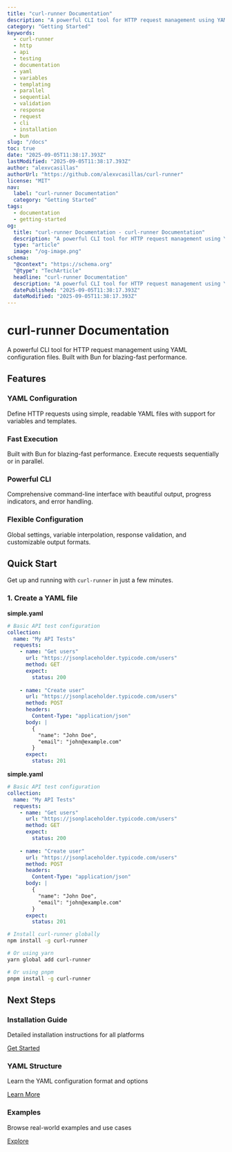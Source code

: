 ```yaml
---
title: "curl-runner Documentation"
description: "A powerful CLI tool for HTTP request management using YAML configuration files. Built with Bun for blazing-fast performance."
category: "Getting Started"
keywords:
  - curl-runner
  - http
  - api
  - testing
  - documentation
  - yaml
  - variables
  - templating
  - parallel
  - sequential
  - validation
  - response
  - request
  - cli
  - installation
  - bun
slug: "/docs"
toc: true
date: "2025-09-05T11:38:17.393Z"
lastModified: "2025-09-05T11:38:17.393Z"
author: "alexvcasillas"
authorUrl: "https://github.com/alexvcasillas/curl-runner"
license: "MIT"
nav:
  label: "curl-runner Documentation"
  category: "Getting Started"
tags:
  - documentation
  - getting-started
og:
  title: "curl-runner Documentation - curl-runner Documentation"
  description: "A powerful CLI tool for HTTP request management using YAML configuration files. Built with Bun for blazing-fast performance."
  type: "article"
  image: "/og-image.png"
schema:
  "@context": "https://schema.org"
  "@type": "TechArticle"
  headline: "curl-runner Documentation"
  description: "A powerful CLI tool for HTTP request management using YAML configuration files. Built with Bun for blazing-fast performance."
  datePublished: "2025-09-05T11:38:17.393Z"
  dateModified: "2025-09-05T11:38:17.393Z"
---
```


# curl-runner Documentation

A powerful CLI tool for HTTP request management using YAML configuration files. Built with Bun for blazing-fast performance.

## Features

### YAML Configuration

Define HTTP requests using simple, readable YAML files with support for variables and templates.

### Fast Execution

Built with Bun for blazing-fast performance. Execute requests sequentially or in parallel.

### Powerful CLI

Comprehensive command-line interface with beautiful output, progress indicators, and error handling.

### Flexible Configuration

Global settings, variable interpolation, response validation, and customizable output formats.



## Quick Start

Get up and running with `curl-runner` in just a few minutes.

### 1. Create a YAML file

**simple.yaml**

```yaml
# Basic API test configuration
collection:
  name: "My API Tests"
  requests:
    - name: "Get users"
      url: "https://jsonplaceholder.typicode.com/users"
      method: GET
      expect:
        status: 200
        
    - name: "Create user"
      url: "https://jsonplaceholder.typicode.com/users"
      method: POST
      headers:
        Content-Type: "application/json"
      body: |
        {
          "name": "John Doe",
          "email": "john@example.com"
        }
      expect:
        status: 201
```

**simple.yaml**

```yaml
# Basic API test configuration
collection:
  name: "My API Tests"
  requests:
    - name: "Get users"
      url: "https://jsonplaceholder.typicode.com/users"
      method: GET
      expect:
        status: 200
        
    - name: "Create user"
      url: "https://jsonplaceholder.typicode.com/users"
      method: POST
      headers:
        Content-Type: "application/json"
      body: |
        {
          "name": "John Doe",
          "email": "john@example.com"
        }
      expect:
        status: 201
```

```bash
# Install curl-runner globally
npm install -g curl-runner

# Or using yarn
yarn global add curl-runner

# Or using pnpm
pnpm install -g curl-runner
```

## Next Steps

### Installation Guide

Detailed installation instructions for all platforms

[Get Started](/docs/installation)

### YAML Structure

Learn the YAML configuration format and options

[Learn More](/docs/yaml-structure)

### Examples

Browse real-world examples and use cases

[Explore](/docs/examples/basic)
